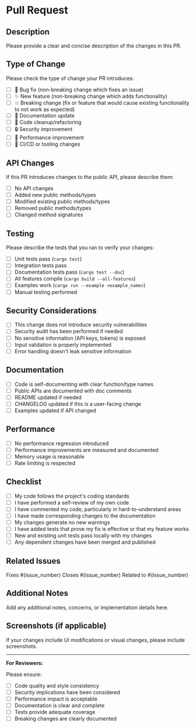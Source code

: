 # Pull Request

## Description

Please provide a clear and concise description of the changes in this PR.

## Type of Change

Please check the type of change your PR introduces:

- [ ] 🐛 Bug fix (non-breaking change which fixes an issue)
- [ ] ✨ New feature (non-breaking change which adds functionality)
- [ ] 💥 Breaking change (fix or feature that would cause existing functionality to not work as expected)
- [ ] 📖 Documentation update
- [ ] 🧹 Code cleanup/refactoring
- [ ] 🔒 Security improvement
- [ ] 🚀 Performance improvement
- [ ] 🔧 CI/CD or tooling changes

## API Changes

If this PR introduces changes to the public API, please describe them:

- [ ] No API changes
- [ ] Added new public methods/types
- [ ] Modified existing public methods/types
- [ ] Removed public methods/types
- [ ] Changed method signatures

## Testing

Please describe the tests that you ran to verify your changes:

- [ ] Unit tests pass (`cargo test`)
- [ ] Integration tests pass
- [ ] Documentation tests pass (`cargo test --doc`)
- [ ] All features compile (`cargo build --all-features`)
- [ ] Examples work (`cargo run --example <example_name>`)
- [ ] Manual testing performed

## Security Considerations

- [ ] This change does not introduce security vulnerabilities
- [ ] Security audit has been performed if needed
- [ ] No sensitive information (API keys, tokens) is exposed
- [ ] Input validation is properly implemented
- [ ] Error handling doesn't leak sensitive information

## Documentation

- [ ] Code is self-documenting with clear function/type names
- [ ] Public APIs are documented with doc comments
- [ ] README updated if needed
- [ ] CHANGELOG updated if this is a user-facing change
- [ ] Examples updated if API changed

## Performance

- [ ] No performance regression introduced
- [ ] Performance improvements are measured and documented
- [ ] Memory usage is reasonable
- [ ] Rate limiting is respected

## Checklist

- [ ] My code follows the project's coding standards
- [ ] I have performed a self-review of my own code
- [ ] I have commented my code, particularly in hard-to-understand areas
- [ ] I have made corresponding changes to the documentation
- [ ] My changes generate no new warnings
- [ ] I have added tests that prove my fix is effective or that my feature works
- [ ] New and existing unit tests pass locally with my changes
- [ ] Any dependent changes have been merged and published

## Related Issues

Fixes #(issue_number)
Closes #(issue_number)
Related to #(issue_number)

## Additional Notes

Add any additional notes, concerns, or implementation details here.

## Screenshots (if applicable)

If your changes include UI modifications or visual changes, please include screenshots.

---

**For Reviewers:**

Please ensure:
- [ ] Code quality and style consistency
- [ ] Security implications have been considered
- [ ] Performance impact is acceptable
- [ ] Documentation is clear and complete
- [ ] Tests provide adequate coverage
- [ ] Breaking changes are clearly documented